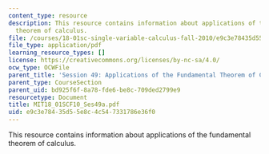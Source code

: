 ```yaml
---
content_type: resource
description: This resource contains information about applications of the fundamental
  theorem of calculus.
file: /courses/18-01sc-single-variable-calculus-fall-2010/e9c3e78435d55e8c4c547331786e36f0_MIT18_01SCF10_Ses49a.pdf
file_type: application/pdf
learning_resource_types: []
license: https://creativecommons.org/licenses/by-nc-sa/4.0/
ocw_type: OCWFile
parent_title: 'Session 49: Applications of the Fundamental Theorem of Calculus'
parent_type: CourseSection
parent_uid: bd925f6f-8a78-fde6-be8c-709ded2799e9
resourcetype: Document
title: MIT18_01SCF10_Ses49a.pdf
uid: e9c3e784-35d5-5e8c-4c54-7331786e36f0
---
```

This resource contains information about applications of the fundamental theorem of calculus.